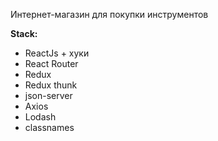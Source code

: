 Интернет-магазин для покупки инструментов

<b>Stack:</b> 

<ul>
  <li>ReactJs + хуки</li>
  <li>React Router</li>
  <li>Redux</li>
  <li>Redux thunk</li>
  <li>json-server</li>
  <li>Axios</li>
  <li>Lodash</li>
  <li>classnames</li>
</ul>

